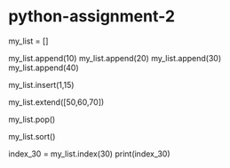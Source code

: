 # python-assignment-2

my_list = []

my_list.append(10)
my_list.append(20)
my_list.append(30)
my_list.append(40)

my_list.insert(1,15)

my_list.extend([50,60,70])

my_list.pop()

my_list.sort()

index_30 = my_list.index(30)
print(index_30)



